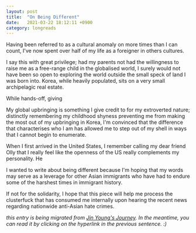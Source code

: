 ```yaml
---
layout: post
title:  "On Being Different"
date:   2021-03-22 18:12:11 +0900
category: longreads
---
```


Having been referred to as a cultural anomaly on more times than I can count, I've now spent over half of my life as a foreigner in others cultures. 

I say this with great privilege; had my parents not had the willingness to raise me as a free-range child in the globalised world, I surely would not have been so open to exploring the world outside the small speck of land I was born into. Korea, while heavily populated, sits on a very small archipelagic real estate. 

While hands-off, giving 

My global upbringing is something I give credit to for my extroverted nature; distinctly remembering my childhood shyness preventing me from making the most out of my upbringing in Korea, I'm convinced that the difference that characterises who I am has allowed me to step out of my shell in ways that I cannot begin to enumerate. 

When I first arrived in the United States, I remember calling my dear friend Olly that I really feel like the openness of the US really complements my personality. He

I wanted to write about being different because I'm hoping that my words may serve as a leverage for other Asian immigrants who have had to endure some of the harshest times in immigrant history. 

If not for the solidarity, I hope that this piece will help me process the clusterfuck that has consumed me internally upon hearing the recent news regarding nationwide anti-Asian hate crimes. 



*this entry is being migrated from [Jin Young's Journey](https://jinyoungsjourney.wordpress.com/2019/08/24/momentum/). In the meantime, you can read it by clicking on the hyperlink in the previous sentence. :)*
